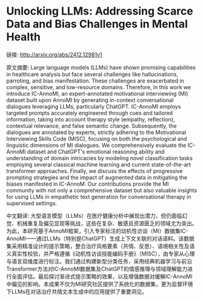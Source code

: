 # Unlocking LLMs: Addressing Scarce Data and Bias Challenges in Mental Health

链接: http://arxiv.org/abs/2412.12981v1

原文摘要:
Large language models (LLMs) have shown promising capabilities in healthcare
analysis but face several challenges like hallucinations, parroting, and bias
manifestation. These challenges are exacerbated in complex, sensitive, and
low-resource domains. Therefore, in this work we introduce IC-AnnoMI, an
expert-annotated motivational interviewing (MI) dataset built upon AnnoMI by
generating in-context conversational dialogues leveraging LLMs, particularly
ChatGPT. IC-AnnoMI employs targeted prompts accurately engineered through cues
and tailored information, taking into account therapy style (empathy,
reflection), contextual relevance, and false semantic change. Subsequently, the
dialogues are annotated by experts, strictly adhering to the Motivational
Interviewing Skills Code (MISC), focusing on both the psychological and
linguistic dimensions of MI dialogues. We comprehensively evaluate the
IC-AnnoMI dataset and ChatGPT's emotional reasoning ability and understanding
of domain intricacies by modeling novel classification tasks employing several
classical machine learning and current state-of-the-art transformer approaches.
Finally, we discuss the effects of progressive prompting strategies and the
impact of augmented data in mitigating the biases manifested in IC-AnnoM. Our
contributions provide the MI community with not only a comprehensive dataset
but also valuable insights for using LLMs in empathetic text generation for
conversational therapy in supervised settings.

中文翻译:
大型语言模型（LLMs）在医疗健康分析中展现出潜力，但仍面临幻觉、机械重复及偏见显现等挑战，这些在复杂、敏感且资源匮乏的领域尤为突出。为此，本研究基于AnnoMI框架，引入专家标注的动机性访谈（MI）数据集IC-AnnoMI——通过LLMs（特别是ChatGPT）生成上下文关联的对话语料。该数据集采用精准设计的提示策略，整合治疗风格要素（共情、反思）、语境相关性及语义真实性校验，并严格遵循《动机性访谈技能编码手册》（MISC），由专家从心理与语言双维度进行标注。我们通过构建新型分类任务，采用经典机器学习与前沿Transformer方法对IC-AnnoMI数据集及ChatGPT的情感推理与领域理解能力进行全面评估。最后探讨渐进式提示策略的效果，以及增强数据对缓解IC-AnnoMI中偏见的影响。本成果不仅为MI研究社区提供了系统化的数据集，更为监督环境下LLMs在对话治疗共情文本生成中的应用提供了重要洞见。
